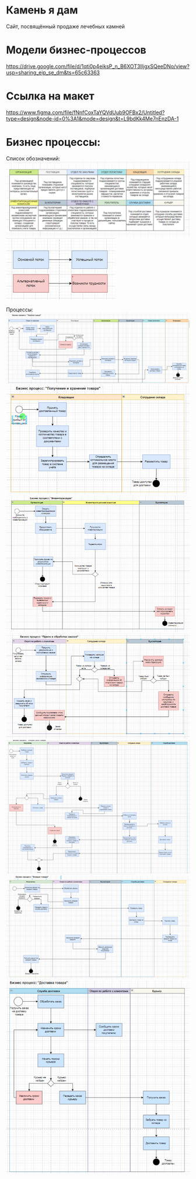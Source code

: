 # Камень я дам
Сайт, посвящённый продаже лечебных камней


# Модели бизнес-процессов 
https://drive.google.com/file/d/1qti0p4eiksP_n_B6XOT3IIjgxSQeeDNo/view?usp=sharing_eip_se_dm&ts=65c63363 

# Ссылка на макет
https://www.figma.com/file/fNnfCoxTaYQVdUub9OFBx2/Untitled?type=design&node-id=0%3A1&mode=design&t=L9bdKk4Me7nEnzDA-1

# Бизнес процессы:
Список обозначений: 
![first](https://github.com/Kirill-Bokov/I-ll-give-you-the-stone/blob/main/BuisnessProcess/Снимок1.PNG)
![card](https://github.com/Kirill-Bokov/I-ll-give-you-the-stone/blob/main/BuisnessProcess/Снимок9.JPG)

Процессы:
![second](https://github.com/Kirill-Bokov/I-ll-give-you-the-stone/blob/main/BuisnessProcess/Снимок2.PNG)
![third](https://github.com/Kirill-Bokov/I-ll-give-you-the-stone/blob/main/BuisnessProcess/Снимок3.PNG)
![fourth](https://github.com/Kirill-Bokov/I-ll-give-you-the-stone/blob/main/BuisnessProcess/Снимок4.PNG)
![fifth](https://github.com/Kirill-Bokov/I-ll-give-you-the-stone/blob/main/BuisnessProcess/Снимок5.PNG)
![sixth](https://github.com/Kirill-Bokov/I-ll-give-you-the-stone/blob/main/BuisnessProcess/Снимок6.PNG)
![seventh](https://github.com/Kirill-Bokov/I-ll-give-you-the-stone/blob/main/BuisnessProcess/Снимок7.PNG)
![eightth](https://github.com/Kirill-Bokov/I-ll-give-you-the-stone/blob/main/BuisnessProcess/Снимок8.PNG)
